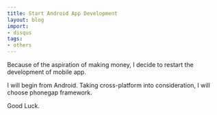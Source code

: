```yaml
---
title: Start Android App Development
layout: blog
import:
- disqus
tags: 
- others
---
```




Because of the aspiration of making money, I decide to restart the development of mobile app.

I will begin from Android. Taking cross-platform into consideration, I will choose phonegap framework.

Good Luck.
